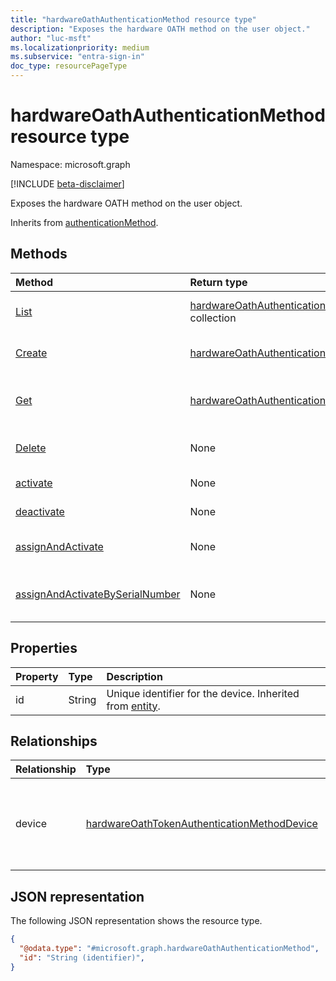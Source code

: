 ```yaml
---
title: "hardwareOathAuthenticationMethod resource type"
description: "Exposes the hardware OATH method on the user object."
author: "luc-msft"
ms.localizationpriority: medium
ms.subservice: "entra-sign-in"
doc_type: resourcePageType
---
```


# hardwareOathAuthenticationMethod resource type

Namespace: microsoft.graph

[!INCLUDE [beta-disclaimer](../../includes/beta-disclaimer.md)]

Exposes the hardware OATH method on the user object.

Inherits from [authenticationMethod](../resources/authenticationmethod.md).


## Methods
|Method|Return type|Description|
|:---|:---|:---|
|[List](../api/authentication-list-hardwareoathmethods.md)|[hardwareOathAuthenticationMethod](../resources/hardwareoathauthenticationmethod.md) collection|Get a list of the [hardwareOathAuthenticationMethod](../resources/hardwareoathauthenticationmethod.md) objects and their properties.|
|[Create](../api/authentication-post-hardwareoathmethods.md)|[hardwareOathAuthenticationMethod](../resources/hardwareoathauthenticationmethod.md)|Create a new [hardwareOathAuthenticationMethod](../resources/hardwareoathauthenticationmethod.md) object.|
|[Get](../api/hardwareoathauthenticationmethod-get.md)|[hardwareOathAuthenticationMethod](../resources/hardwareoathauthenticationmethod.md)|Read the properties and relationships of a [hardwareOathAuthenticationMethod](../resources/hardwareoathauthenticationmethod.md) object.|
|[Delete](../api/authentication-delete-hardwareoathmethods.md)|None|Delete a [hardwareOathAuthenticationMethod](../resources/hardwareoathauthenticationmethod.md) object.|
|[activate](../api/hardwareoathauthenticationmethod-activate.md)|None|Activate a hardware OATH token that is already assigned to a user.|
|[deactivate](../api/hardwareoathauthenticationmethod-deactivate.md)|None|Deactive a hardware OATH token. It remains assigned to a user.|
|[assignAndActivate](../api/hardwareoathauthenticationmethod-assignandactivate.md)|None|This allows assigning a hardware token and activating it at the same time.|
|[assignAndActivateBySerialNumber](../api/hardwareoathauthenticationmethod-assignandactivatebyserialnumber.md)|None|This allows assigning a hardware token and activating it at the same time by hardware token serial number.|

## Properties
|Property|Type|Description|
|:---|:---|:---|
|id|String|Unique identifier for the device. Inherited from [entity](../resources/entity.md).|

## Relationships
|Relationship|Type|Description|
|:---|:---|:---|
|device|[hardwareOathTokenAuthenticationMethodDevice](../resources/hardwareoathtokenauthenticationmethoddevice.md)|"Exposes the hardware OATH method in the directory.|

## JSON representation
The following JSON representation shows the resource type.
<!-- {
  "blockType": "resource",
  "keyProperty": "id",
  "@odata.type": "microsoft.graph.hardwareOathAuthenticationMethod",
  "baseType": "microsoft.graph.authenticationMethod",
  "openType": false
}
-->
``` json
{
  "@odata.type": "#microsoft.graph.hardwareOathAuthenticationMethod",
  "id": "String (identifier)",
}
```

